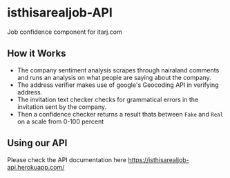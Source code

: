 # isthisarealjob-API
 Job confidence component for itarj.com
 
## How it Works
- The company sentiment analysis scrapes through nairaland comments and runs an analysis on what people are saying about the company.
- The address verifier makes use of google's Geocoding API in verifying address.
- The invitation text checker checks for grammatical errors in the invitation sent by the company.
- Then a confidence checker returns a result thats between `Fake` and `Real` on a scale from 0-100 percent

## Using our API
Please check the API documentation here https://isthisarealjob-api.herokuapp.com/


